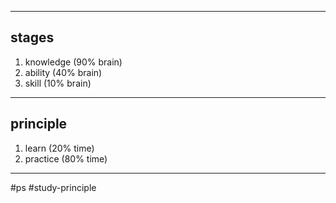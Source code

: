 
---
## stages

1. knowledge (90% brain)
2. ability (40% brain)
3. skill (10% brain)

---
## principle

1. learn (20% time)
2. practice (80% time)

___
#ps #study-principle
